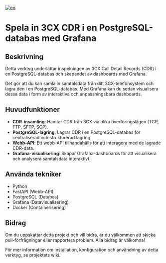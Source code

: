 
[![en](https://img.shields.io/badge/lang-en-red.svg)](https://github.com/dorel14/3CX-Cdr-Tcp-Server/blob/master/README.md)

# Spela in 3CX CDR i en PostgreSQL-databas med Grafana

## Beskrivning

Detta verktyg underlättar inspelningen av 3CX Call Detail Records (CDR) i en PostgreSQL-databas och skapandet av dashboards med Grafana.

Det gör att du kan samla in samtalsdata från ditt 3CX-telefonsystem och lagra den i en PostgreSQL-databas. Med Grafana kan du sedan visualisera dessa data i form av interaktiva och anpassningsbara dashboards.

## Huvudfunktioner

- **CDR-insamling**: Hämtar CDR från 3CX via olika överföringslägen (TCP, FTP, SFTP, SCP).
- **PostgreSQL-lagring**: Lagrar CDR i en PostgreSQL-databas för centraliserad och strukturerad lagring.
- **Webb-API**: Ett webb-API tillhandahålls för att interagera med de lagrade CDR-data.
- **Grafana-visualisering**: Skapar Grafana-dashboards för att visualisera och analysera samtalsdata interaktivt.

## Använda tekniker

- Python
- FastAPI (Webb-API)
- PostgreSQL (Databas)
- Grafana (Datavisualisering)
- Docker (Containerisering)

## Bidrag

Om du uppskattar detta projekt och vill bidra, är du välkommen att skicka pull-förfrågningar eller rapportera problem. Alla bidrag är välkomna!

För mer information om installation, konfiguration och användning av detta verktyg, se projektets wiki.
